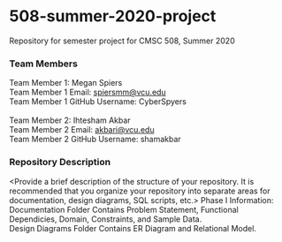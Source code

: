 # 508-summer-2020-project
Repository for semester project for CMSC 508, Summer 2020

### Team Members ###
Team Member 1: Megan Spiers <br/>
Team Member 1 Email: spiersmm@vcu.edu <br/>
Team Member 1 GitHub Username: CyberSpyers <br/>
<br/>
Team Member 2: Ihtesham Akbar <br/>
Team Member 2 Email: akbari@vcu.edu <br/>
Team Member 2 GitHub Username: shamakbar <br/>


### Repository Description ###
<Provide a brief description of the structure of your repository. It is recommended that you organize your repository into separate areas for documentation, design diagrams, SQL scripts, etc.>
Phase I Information:
Documentation Folder Contains Problem Statement, Functional Dependicies, Domain, Constraints, and Sample Data. <br/>
Design Diagrams Folder Contains ER Diagram and Relational Model. <br/>
